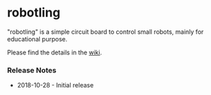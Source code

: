 # robotling

"robotling" is a simple circuit board to control small robots, mainly for educational purpose. 

Please find the details in the [wiki](https://github.com/teuler/robotling/wiki). 

### Release Notes

* 2018-10-28 - Initial release 
